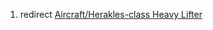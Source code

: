 1.  redirect [Aircraft/Herakles-class Heavy
    Lifter](Aircraft/Herakles-class_Heavy_Lifter "wikilink")